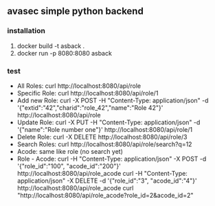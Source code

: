 ## avasec simple python backend

### installation

1. docker build -t asback .
2. docker run -p 8080:8080 asback

### test

* All Roles:      curl http://localhost:8080/api/role
* Specific Role:  curl http://localhost:8080/api/role/1
* Add new Role:   curl -X POST -H "Content-Type: application/json" -d '{"extid":"42","charid":"role_42","name":"Role 42"}' http://localhost:8080/api/role
* Update Role:    curl -X PUT  -H "Content-Type: application/json" -d '{"name":"Role number one"}' http://localhost:8080/api/role/1
* Delete Role:    curl -X DELETE http://localhost:8080/api/role/3
* Search Roles:   curl http://localhost:8080/api/role/search?q=12
* Acode:          same like role (no search yet)
* Role - Acode:   curl -H "Content-Type: application/json" -X POST -d '{"role_id":"100", "acode_id":"200"}' http://localhost:8080/api/role_acode
                  curl -H "Content-Type: application/json" -X DELETE -d '{"role_id":"3", "acode_id":"4"}' http://localhost:8080/api/role_acode
                  curl "http://localhost:8080/api/role_acode?role_id=2&acode_id=2"